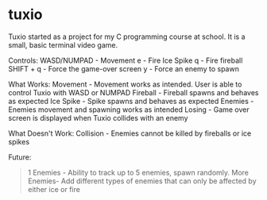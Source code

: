 # tuxio
Tuxio started as a project for my C programming course at school. It is a small, basic terminal video game. 

Controls:
  WASD/NUMPAD - Movement
  e           - Fire Ice Spike
  q           - Fire fireball
  SHIFT + q   - Force the game-over screen
  y           - Force an enemy to spawn
  
What Works:
  Movement    - Movement works as intended. User is able to control Tuxio with WASD or NUMPAD
  Fireball    - Fireball spawns and behaves as expected
  Ice Spike   - Spike spawns and behaves as expected
  Enemies     - Enemies movement and spawning works as intended
  Losing      - Game over screen is displayed when Tuxio collides with an enemy

What Doesn't Work:
  Collision   - Enemies cannot be killed by fireballs or ice spikes

Future:
  >1 Enemies  - Ability to track up to 5 enemies, spawn randomly.
  More Enemies- Add different types of enemies that can only be affected by either ice or fire
